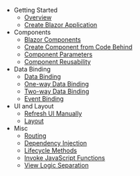 - Getting Started
   - [Overview](overview.md)
   - [Create Blazor Application](create-blazor-application.md)
- Components
   - [Blazor Components](blazor-components.md)
   - [Create Component from Code Behind](create-component-from-code-behind.md)
   - [Component Parameters](component-parameters.md)
   - [Component Reusability](component-reusability.md)
- Data Binding
   - [Data Binding](data-binding.md)
   - [One-way Data Binding](one-way-data-binding.md)
   - [Two-way Data Binding](two-way-data-binding.md)
   - [Event Binding](event-binding.md)
- UI and Layout
   - [Refresh UI Manually](refresh-ui-manually.md)
   - [Layout](layout.md)
- Misc
   - [Routing](routing.md)
   - [Dependency Injection](dependency-injection.md)
   - [Lifecycle Methods](lifecycle-methods.md)
   - [Invoke JavaScript Functions](invoke-javascript-functions.md)
   - [View Logic Separation](view-logic-separation.md)

